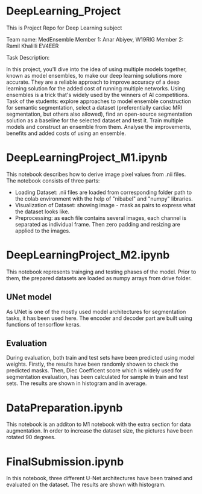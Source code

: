 # DeepLearning_Project
This is Project Repo for Deep Learning subject

Team name: MedEnsemble
Member 1:  Anar Abiyev, W19RIG
Member 2:  Ramil Khalilli EV4EER

Task Description:

In this project, you'll dive into the idea of using multiple models together, known as model ensembles, to make our deep learning solutions more accurate. They are a reliable approach to improve accuracy of a deep learning solution for the added cost of running multiple networks. Using ensembles is a trick that's widely used by the winners of AI competitions. Task of the students: explore approaches to model ensemble construction for semantic segmentation, select a dataset (preferentially cardiac MRI segmentation, but others also allowed), find an open-source segmentation solution as a baseline for the selected dataset and test it. Train multiple models and construct an ensemble from them. Analyse the improvements, benefits and added costs of using an ensemble. 



# DeepLearningProject_M1.ipynb

This notebook describes how to derive image pixel values from .nii files. The notebook consists of three parts:
* Loading Dataset: .nii files are loaded from corresponding folder path to the colab environment with the help of "nibabel" and "numpy" libraries.
* Visualization of Dataset: showing image - mask as pairs to express what the dataset looks like.
* Preprocessing: as each file contains several images, each channel is separated as individual frame. Then zero padding and resizing are applied to the images.

# DeepLearningProject_M2.ipynb

This notebook represents trainging and testing phases of the model. 
Prior to them, the prepared datasets are loaded as numpy arrays from drive folder. 

<h2>UNet model</h2>
As UNet is one of the mostly used model architectures for segmentation tasks, it has been used here. The encoder and decoder part are built using functions of tensorflow keras. 

<h2>Evaluation</h2>
During evaluation, both train and test sets have been predicted using model weights. 
Firstly, the results have been randomly showen to check the predicted masks. 
Then, Diec Coefficent score which is widely used for segmentation evaluation, has been calculated for sample in train and test sets. 
The results are shown in histogram and in average.

# DataPreparation.ipynb

This notebook is an additon to M1 notebook with the extra section for data augmentation. In order to increase the dataset size, the pictures have been rotated 90 degrees.

# FinalSubmission.ipynb

In this notebook, three different U-Net architectures have been trained and evaluated on the dataset. The results are shown with histogram. 

